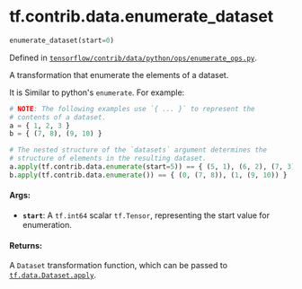 <div itemscope itemtype="http://developers.google.com/ReferenceObject">
<meta itemprop="name" content="tf.contrib.data.enumerate_dataset" />
</div>

# tf.contrib.data.enumerate_dataset

``` python
enumerate_dataset(start=0)
```



Defined in [`tensorflow/contrib/data/python/ops/enumerate_ops.py`](https://www.tensorflow.org/code/tensorflow/contrib/data/python/ops/enumerate_ops.py).

A transformation that enumerate the elements of a dataset.

It is Similar to python's `enumerate`.
For example:

```python
# NOTE: The following examples use `{ ... }` to represent the
# contents of a dataset.
a = { 1, 2, 3 }
b = { (7, 8), (9, 10) }

# The nested structure of the `datasets` argument determines the
# structure of elements in the resulting dataset.
a.apply(tf.contrib.data.enumerate(start=5)) == { (5, 1), (6, 2), (7, 3) }
b.apply(tf.contrib.data.enumerate()) == { (0, (7, 8)), (1, (9, 10)) }
```

#### Args:

* <b>`start`</b>: A `tf.int64` scalar `tf.Tensor`, representing the start
    value for enumeration.


#### Returns:

A `Dataset` transformation function, which can be passed to
[`tf.data.Dataset.apply`](../../../tf/data/Dataset.md#apply).